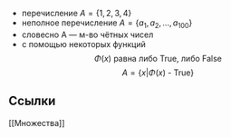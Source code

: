 * перечисление $A = \{1, 2, 3, 4\}$
* неполное перечисление $A = \{ a_1, a_2, ..., a_{100} \}$
* словесно
	A — м-во чётных чисел
* с помощью некоторых функций
$$\Phi(x) \text{ равна либо True, либо False}$$
$$A = \{ x | \Phi(x)\text{ - True} \}$$

## Ссылки

[[Множества]]